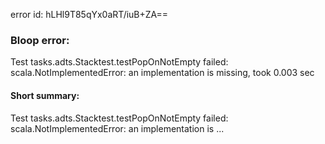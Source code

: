 error id: hLHl9T85qYx0aRT/iuB+ZA==
### Bloop error:

Test tasks.adts.Stacktest.testPopOnNotEmpty failed: scala.NotImplementedError: an implementation is missing, took 0.003 sec
#### Short summary: 

Test tasks.adts.Stacktest.testPopOnNotEmpty failed: scala.NotImplementedError: an implementation is ...